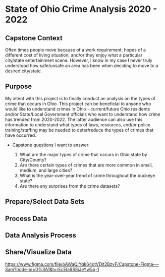 # State of Ohio Crime Analysis 2020 - 2022

## Capstone Context

Often times people move because of a work requirement, hopes of a different cost of living situation, and/or they enjoy 
what a particular city/state entertainment scene. However, I know in my case I never truly understood 
how safe/unsafe an area has been when deciding to move to a desired city/state.

## Purpose

My intent with this project is to finally conduct an analysis on the types of crime that occurs in Ohio. This project can 
be beneficial to anyone who would like to understand crimes in Ohio - current/future Ohio residents and/or State/Local Government 
officials who want to understand how crime has trended from 2020-2022. The latter audience can also use this information to understand 
what types of laws, resources, and/or police training/staffing may be needed to deter/reduce the types of crimes that have occurred.

  - Capstone questions I want to answer:

      1. What are the major types of crime that occurs in Ohio state by City/County?
      2. Are there certain types of crimes that are more common in small, medium, and large cities?
      3. What is the year-over-year trend of crime throughout the buckeye state?
      4. Are there any surprises from the crime datasets?

## Prepare/Select Data Sets

## Process Data

## Data Analysis Process

## Share/Visualize Data


https://www.figma.com/file/oAWaQIYqk64otVDit2BzyF/Capstone-Figma---Sam?node-id=0%3A1&t=rEcEIa6S8iJeYw5q-1
